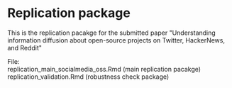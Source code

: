 # Replication package

This is the replication pacakge for the submitted paper "Understanding information diffusion about open-source projects on Twitter, HackerNews, and Reddit"

File:  
replication_main_socialmedia_oss.Rmd (main replication pacakge)  
replication_validation.Rmd (robustness check package)
